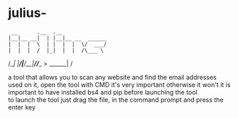 # julius-  

     __      .__  .__              
    |__|__ __|  | |__|__ __  ______
    |  |  |  \  | |  |  |  \/  ___/
    |  |  |  /  |_|  |  |  /\___ \ 
/\__|  |____/|____/__|____//____  >
\______|                        \/ 

a tool that allows you to scan any website and find the email addresses used on it, open the tool with CMD it's very important otherwise it won't 
it is important to have installed bs4 and pip before launching the tool  
to launch the tool just drag the file, in the command prompt and press the enter key

